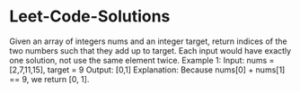 # Leet-Code-Solutions
Given an array of integers nums and an integer target, return indices of the two numbers such that they add up to target.  Each input would have exactly one solution, not use the same element twice.    Example 1:  Input: nums = [2,7,11,15], target = 9 Output: [0,1] Explanation: Because nums[0] + nums[1] == 9, we return [0, 1].
